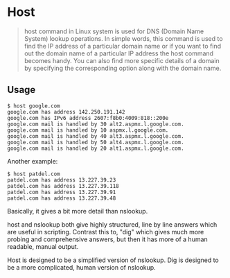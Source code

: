 # Host

> host command in Linux system is used for DNS (Domain Name System) lookup operations. In simple words, this command is used to find the IP address of a particular domain name or if you want to find out the domain name of a particular IP address the host command becomes handy. You can also find more specific details of a domain by specifying the corresponding option along with the domain name.

## Usage

```
$ host google.com
google.com has address 142.250.191.142
google.com has IPv6 address 2607:f8b0:4009:818::200e
google.com mail is handled by 30 alt2.aspmx.l.google.com.
google.com mail is handled by 10 aspmx.l.google.com.
google.com mail is handled by 40 alt3.aspmx.l.google.com.
google.com mail is handled by 50 alt4.aspmx.l.google.com.
google.com mail is handled by 20 alt1.aspmx.l.google.com.
```

Another example:

```
$ host patdel.com
patdel.com has address 13.227.39.23
patdel.com has address 13.227.39.118
patdel.com has address 13.227.39.91
patdel.com has address 13.227.39.48
```

Basically, it gives a bit more detail than nslookup.

host and nslookup both give highly structured, line by line answers which are useful in scripting. Contrast this to, "dig" which gives much more probing and comprehensive answers, but then it has more of a human readable, manual output.

Host is designed to be a simplified version of nslookup.  Dig is designed to be a more complicated, human version of nslookup.